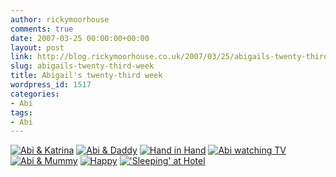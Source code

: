 ```yaml
---
author: rickymoorhouse
comments: true
date: 2007-03-25 00:00:00+00:00
layout: post
link: http://blog.rickymoorhouse.co.uk/2007/03/25/abigails-twenty-third-week/
slug: abigails-twenty-third-week
title: Abigail's twenty-third week
wordpress_id: 1517
categories:
- Abi
tags:
- Abi
---
```



[![Abi & Katrina](http://samespirit.net/ricky/images/365/2007-03-11a.png)](http://samespirit.net/ricky/images/365/big/2007-03-11a.jpg)
[![Abi & Daddy](http://samespirit.net/ricky/images/365/2007-03-11b.png)](http://samespirit.net/ricky/images/365/big/2007-03-11b.jpg)
[![Hand in Hand](http://samespirit.net/ricky/images/365/2007-03-11c.png)](http://samespirit.net/ricky/images/365/big/2007-03-11c.jpg)
[![Abi watching TV](http://samespirit.net/ricky/images/365/2007-03-11d.png)](http://samespirit.net/ricky/images/365/big/2007-03-11d.jpg)
[![Abi & Mummy](http://samespirit.net/ricky/images/365/2007-03-11e.png)](http://samespirit.net/ricky/images/365/big/2007-03-11e.jpg)
[![Happy](http://samespirit.net/ricky/images/365/2007-03-11f.png)](http://samespirit.net/ricky/images/365/big/2007-03-11f.jpg)
[!['Sleeping' at Hotel](http://samespirit.net/ricky/images/365/2007-03-11g.png)](http://samespirit.net/ricky/images/365/big/2007-03-11g.jpg)

